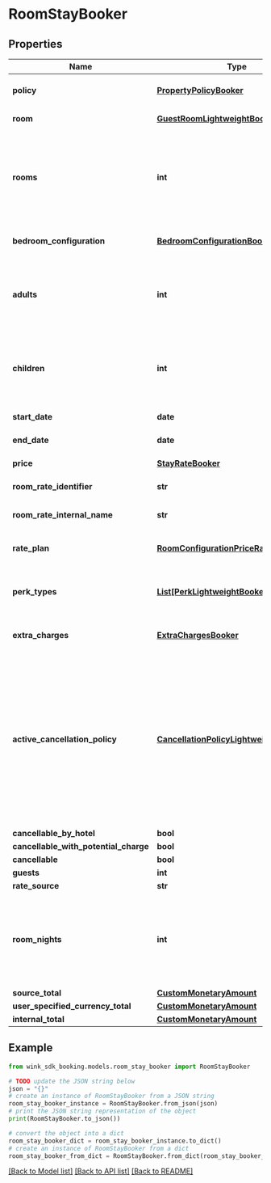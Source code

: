 # RoomStayBooker


## Properties

Name | Type | Description | Notes
------------ | ------------- | ------------- | -------------
**policy** | [**PropertyPolicyBooker**](PropertyPolicyBooker.md) | Property policy information. | 
**room** | [**GuestRoomLightweightBooker**](GuestRoomLightweightBooker.md) | Guest room details. | 
**rooms** | **int** | Number of rooms. Always 1 since we switched to creating one booking per room. | [default to 1]
**bedroom_configuration** | [**BedroomConfigurationBooker**](BedroomConfigurationBooker.md) | Desired bedroom layout | 
**adults** | **int** | The actual amount of adults as determined by the hotel&#39;s policy. | [default to 2]
**children** | **int** | The actual amount of children as determined by the hotel&#39;s policy. | [default to 0]
**start_date** | **date** | Stay start date | 
**end_date** | **date** | Stay end date | 
**price** | [**StayRateBooker**](StayRateBooker.md) | Price details | 
**room_rate_identifier** | **str** | Master rate identifier | 
**room_rate_internal_name** | **str** | Master rate internal name | 
**rate_plan** | [**RoomConfigurationPriceRatePlanBooker**](RoomConfigurationPriceRatePlanBooker.md) | Rate plan used for this stay | 
**perk_types** | [**List[PerkLightweightBooker]**](PerkLightweightBooker.md) | List of perks that came with the master rate | [optional] 
**extra_charges** | [**ExtraChargesBooker**](ExtraChargesBooker.md) | Rate plan-level extra charges | 
**active_cancellation_policy** | [**CancellationPolicyLightweightBooker**](CancellationPolicyLightweightBooker.md) | Based on the itinerary, the cancellation policy could be taken directly from the rate plan or it could be a policy exception also listed on the rate plan | 
**cancellable_by_hotel** | **bool** |  | [optional] 
**cancellable_with_potential_charge** | **bool** |  | [optional] 
**cancellable** | **bool** |  | [optional] 
**guests** | **int** |  | [optional] 
**rate_source** | **str** |  | [optional] 
**room_nights** | **int** | Total number of nights the guest stays at the hotel. -1 indicates there is an error. | [optional] 
**source_total** | [**CustomMonetaryAmount**](CustomMonetaryAmount.md) |  | [optional] 
**user_specified_currency_total** | [**CustomMonetaryAmount**](CustomMonetaryAmount.md) |  | [optional] 
**internal_total** | [**CustomMonetaryAmount**](CustomMonetaryAmount.md) |  | [optional] 

## Example

```python
from wink_sdk_booking.models.room_stay_booker import RoomStayBooker

# TODO update the JSON string below
json = "{}"
# create an instance of RoomStayBooker from a JSON string
room_stay_booker_instance = RoomStayBooker.from_json(json)
# print the JSON string representation of the object
print(RoomStayBooker.to_json())

# convert the object into a dict
room_stay_booker_dict = room_stay_booker_instance.to_dict()
# create an instance of RoomStayBooker from a dict
room_stay_booker_from_dict = RoomStayBooker.from_dict(room_stay_booker_dict)
```
[[Back to Model list]](../README.md#documentation-for-models) [[Back to API list]](../README.md#documentation-for-api-endpoints) [[Back to README]](../README.md)


